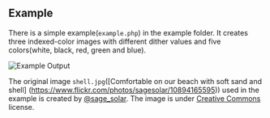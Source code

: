 Example
-------

There is a simple example(`example.php`) in the example folder. It creates three
indexed-color images with different dither values and five colors(white, black, red,
green and blue).

![Example Output](https://raw.githubusercontent.com/ccpalettes/gd-indexed-color-converter/gh-pages/storage/example_output.jpg)

The original image `shell.jpg`([Comfortable on our beach with soft sand and shell]
(https://www.flickr.com/photos/sagesolar/10894165595)) used in the example is created
by [@sage_solar](https://www.flickr.com/photos/sagesolar/). The image is under
[Creative Commons](https://creativecommons.org/licenses/by/2.0/) license.
